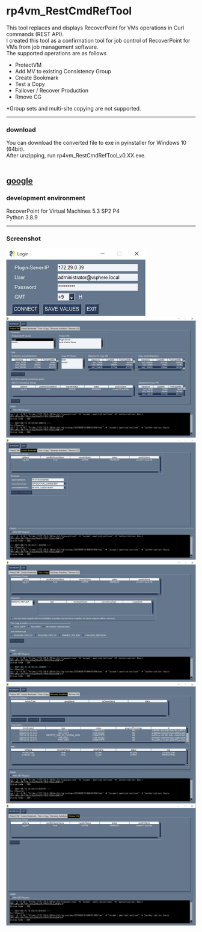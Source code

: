 # rp4vm_RestCmdRefTool

This tool replaces and displays RecoverPoint for VMs operations in Curl commands (REST API).  
I created this tool as a confirmation tool for job control of RecoverPoint for VMs from job management software.  
The supported operations are as follows
 - ProtectVM
 - Add MV to existing Consistency Group
 - Create Bookmark
 - Test a Copy
 - Failover / Recover Production
 - Rmove CG

*Group sets and multi-site copying are not supported.


---
### download
You can download the converted file to exe in pyinstaller for Windows 10 (64bit).  
After unzipping, run rp4vm_RestCmdRefTool_v0.XX.exe.  
<br>


[google](http://www.google.co.jp/)  
---
### development environment
RecoverPoint for Virtual Machines 5.3 SP2 P4  
Python 3.8.9  

---
### Screenshot
![login](image/screen0.jpg)    
![screen1](image/screen01.jpg)    
![screen2](image/screen02.jpg)    
![screen3](image/screen03.jpg)    
![screen4](image/screen04.jpg)    
![screen5](image/screen05.jpg)    
